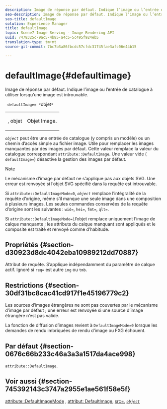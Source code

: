 ```yaml
---
description: Image de réponse par défaut. Indique l’image ou l’entrée de catalogue à utiliser lorsqu’une image est introuvable.
seo-description: Image de réponse par défaut. Indique l’image ou l’entrée de catalogue à utiliser lorsqu’une image est introuvable.
seo-title: defaultImage
solution: Experience Manager
title: defaultImage
topic: Scene7 Image Serving - Image Rendering API
uuid: 7478325c-9ac5-4b85-a4c5-5c495f924eb5
translation-type: tm+mt
source-git-commit: 7bc7b3a86fbcdc57cfdc31745fae3afc06e44b15

---
```



# defaultImage{#defaultimage}

Image de réponse par défaut. Indique l’image ou l’entrée de catalogue à utiliser lorsqu’une image est introuvable.

` defaultImage= *`objet`*`

<table id="simpletable_C1FC14B7D9AE476DB2B10EB402944335"> 
 <tr class="strow"> 
  <td class="stentry"> <p> <span class="codeph"> <span class="varname"> , objet </span></span> </p> </td> 
  <td class="stentry"> <p>Objet Image. </p> </td> 
 </tr> 
</table>

*`object`* peut être une entrée de catalogue (y compris un modèle) ou un chemin d’accès simple au fichier image. Utile pour remplacer les images manquantes par des images par défaut. Cette valeur remplace la valeur du catalogue correspondant `attribute::DefaultImage`. Une valeur vide ( `defaultImage=`) désactive la gestion des images par défaut.

>[!NOTE]
>
>Le mécanisme d’image par défaut ne s’applique pas aux objets SVG. Une erreur est renvoyée si l’objet SVG spécifié dans la requête est introuvable.

Si `attribute::DefaultImageMode=0`, *`object`* remplace l’intégralité de la requête d’origine, même s’il manque une seule image dans une composition à plusieurs images. Les seules commandes conservées de la requête d’origine sont les suivantes : `wid=`, `hei=`, `fmt=`, `qlt=`.

Si `attribute::DefaultImageMode=1`l’objet remplace uniquement l’image de calque manquante ; les attributs du calque manquant sont appliqués et le composite est traité et renvoyé comme d’habitude.

## Propriétés {#section-d30923d8dc4042eba10989212dd70887}

Attribut de requête. S’applique indépendamment du paramètre de calque actif. Ignoré si `req=` est autre `img` ou `tmb`.

## Restrictions {#section-30df31bc8cac41cd917f1e45196779c2}

Les sources d’images étrangères ne sont pas couvertes par le mécanisme d’image par défaut ; une erreur est renvoyée si une source d’image étrangère n’est pas valide.

La fonction de diffusion d’images revient à `DefaultImageMode=0` lorsque les demandes de rendu imbriquées de rendu d’image ou FXG échouent.

## Par défaut {#section-0676c66b233c46a3a3a1517da4ace998}

`attribute::DefaultImage`.

## Voir aussi {#section-745392143c3747a2955e1ae561f58e5f}

[attribute::DefaultImageMode](../../../../../is-api/image-catalog/image-serving-api-ref/c-image-catalog-reference/c-attributes-reference/r-defaultimagemode.md#reference-8a996af162f84e46bbe9e6e0d4e26782) , [attribut: DefaultImage](../../../../../is-api/image-catalog/image-serving-api-ref/c-image-catalog-reference/c-attributes-reference/r-is-cat-defaultimage.md#reference-8e9900e129f54ed68462a3c2fc3bc433), [src=](../../../../../is-api/http-ref/image-serving-api-ref/c-http-protocol-reference/c-command-reference/r-src.md#reference-f6506637778c4c69bf106a7924a91ab1), [*`object`*](../../../../../is-api/http-ref/image-serving-api-ref/c-http-protocol-reference/c-data-types/r-object.md#reference-2591bd24548d462782c68d138ef795a0)
